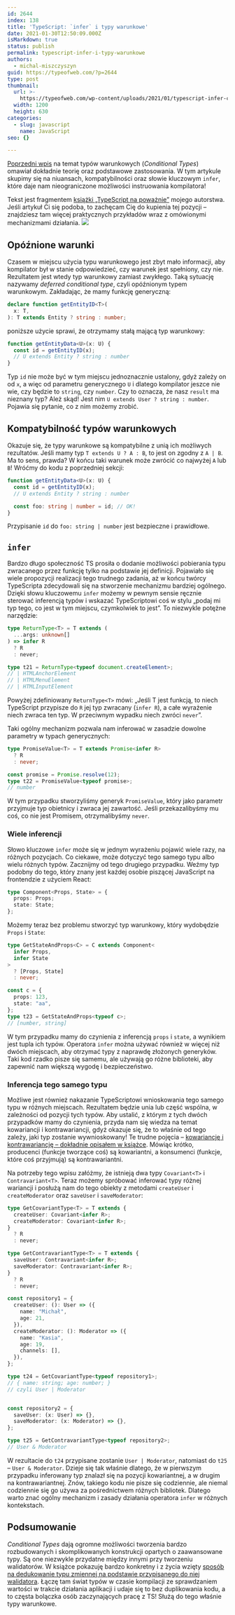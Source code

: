 ```yaml
---
id: 2644
index: 138
title: 'TypeScript: `infer` i typy warunkowe'
date: 2021-01-30T12:50:09.000Z
isMarkdown: true
status: publish
permalink: typescript-infer-i-typy-warunkowe
authors:
  - michal-miszczyszyn
guid: https://typeofweb.com/?p=2644
type: post
thumbnail:
  url: >-
    https://typeofweb.com/wp-content/uploads/2021/01/typescript-infer-conditional-types.png
  width: 1200
  height: 630
categories:
  - slug: javascript
    name: JavaScript
seo: {}

---
```

[Poprzedni wpis](https://typeofweb.com/conditional-types-typescript-typy-warunkowe/) na temat typów warunkowych (_Conditional Types_) omawiał dokładnie teorię oraz podstawowe zastosowania. W tym artykule skupimy się na niuansach, kompatybilności oraz słowie kluczowym `infer`, które daje nam nieograniczone możliwości instruowania kompilatora!

<!--more-->

<p class="important">Tekst jest fragmentem <a href="https://typescriptnapowaznie.pl/" target="_blank" rel="noopener">książki „TypeScript na poważnie”</a> mojego autorstwa. Jeśli artykuł Ci się podoba, to zachęcam Cię do kupienia tej pozycji – znajdziesz tam więcej praktycznych przykładów wraz z omówionymi mechanizmami działania.
<a href="https://typescriptnapowaznie.pl/" target="_blank" rel="noopener"><img src="https://sklep.typeofweb.com/content/uploads/2020/08/Group-1.png"></a>
</p>

## Opóźnione warunki
Czasem w miejscu użycia typu warunkowego jest zbyt mało informacji, aby kompilator był w stanie odpowiedzieć, czy warunek jest spełniony, czy nie. Rezultatem jest wtedy typ warunkowy zamiast zwykłego. Taką sytuację nazywamy _deferred conditional type_, czyli opóźnionym typem warunkowym. Zakładając, że mamy funkcję generyczną:

```ts
declare function getEntityID<T>(
  x: T,
): T extends Entity ? string : number;
```

poniższe użycie sprawi, że otrzymamy stałą mającą typ warunkowy:

```ts
function getEntityData<U>(x: U) {
  const id = getEntityID(x);
  // U extends Entity ? string : number
}
```

Typ `id` nie może być w tym miejscu jednoznacznie ustalony, gdyż zależy on od `x`, a więc od parametru generycznego `U` i dlatego kompilator jeszce nie wie, czy będzie to `string`, czy `number`. Czy to oznacza, że nasz `result` ma nieznany typ? Ależ skąd! Jest nim `U extends User ? string : number`. Pojawia się pytanie, co z nim możemy zrobić.

## Kompatybilność typów warunkowych
Okazuje się, że typy warunkowe są kompatybilne z unią ich możliwych rezultatów. Jeśli mamy typ `T extends U ? A : B`, to jest on zgodny z `A | B`. Ma to sens, prawda? W końcu taki warunek może zwrócić co najwyżej `A` lub `B`! Wróćmy do kodu z poprzedniej sekcji:

```ts
function getEntityData<U>(x: U) {
  const id = getEntityID(x);
  // U extends Entity ? string : number

  const foo: string | number = id; // OK!
}
```

Przypisanie `id` do `foo: string | number` jest bezpieczne i prawidłowe.

## `infer`
Bardzo długo społeczność TS prosiła o dodanie możliwości pobierania typu zwracanego przez funkcję tylko na podstawie jej definicji. Pojawiało się wiele propozycji realizacji tego trudnego zadania, aż w końcu twórcy TypeScripta zdecydowali się na stworzenie mechanizmu bardziej ogólnego. Dzięki słowu kluczowemu `infer` możemy w pewnym sensie ręcznie sterować inferencją typów i wskazać TypeScriptowi coś w stylu „podaj mi typ tego, co jest w tym miejscu, czymkolwiek to jest”. To niezwykle potężne narzędzie:

```ts
type ReturnType<T> = T extends (
  ...args: unknown[]
) => infer R
  ? R
  : never;

type t21 = ReturnType<typeof document.createElement>;
// | HTMLAnchorElement
// | HTMLMenuElement
// | HTMLInputElement
```

Powyżej zdefiniowany `ReturnType<T>` mówi: „Jeśli T jest funkcją, to niech TypeScript przypisze do `R` jej typ zwracany (`infer R`), a całe wyrażenie niech zwraca ten typ. W przeciwnym wypadku niech zwróci `never`”.

Taki ogólny mechanizm pozwala nam inferować w zasadzie dowolne parametry w typach generycznych:

```ts
type PromiseValue<T> = T extends Promise<infer R>
  ? R
  : never;

const promise = Promise.resolve(12);
type t22 = PromiseValue<typeof promise>;
// number
```

W tym przypadku stworzyliśmy generyk `PromiseValue`, który jako parametr przyjmuje typ obietnicy i zwraca jej zawartość. Jeśli przekazalibyśmy mu coś, co nie jest Promisem, otrzymalibyśmy `never`.

### Wiele inferencji
Słowo kluczowe `infer` może się w jednym wyrażeniu pojawić wiele razy, na różnych pozycjach. Co ciekawe, może dotyczyć tego samego typu albo wielu różnych typów. Zacznijmy od tego drugiego przypadku. Weźmy typ podobny do tego, który znany jest każdej osobie piszącej JavaScript na frontendzie z użyciem React:

```ts
type Component<Props, State> = {
  props: Props;
  state: State;
};
```

Możemy teraz bez problemu stworzyć typ warunkowy, który wydobędzie `Props` i `State`:

```ts
type GetStateAndProps<C> = C extends Component<
  infer Props,
  infer State
>
  ? [Props, State]
  : never;

const c = {
  props: 123,
  state: "aa",
};
type t23 = GetStateAndProps<typeof c>;
// [number, string]
```

W tym przypadku mamy do czynienia z inferencją `props` i `state`, a wynikiem jest tupla ich typów. Operatora `infer` można używać również w więcej niż dwóch miejscach, aby otrzymać typy z naprawdę złożonych generyków. Taki kod rzadko pisze się samemu, ale używają go różne biblioteki, aby zapewnić nam większą wygodę i bezpieczeństwo.

### Inferencja tego samego typu
Możliwe jest również nakazanie TypeScriptowi wnioskowania tego samego typu w różnych miejscach. Rezultatem będzie unia lub część wspólna, w zależności od pozycji tych typów. Aby ustalić, z którym z tych dwóch przypadków mamy do czynienia, przyda nam się wiedza na temat kowariancji i kontrawariancji, gdyż okazuje się, że to właśnie od tego zależy, jaki typ zostanie wywnioskowany! Te trudne pojęcia – [kowariancję i kontrawariancję  – dokładnie opisałem w książce](https://typeofweb.com/napisalem-ksiazke-kilka-slow-o-typescript-na-powaznie/). Mówiąc krótko, producenci (funkcje tworzące coś) są kowariantni, a konsumenci (funkcje, które coś przyjmują) są kontrawariantni.

Na potrzeby tego wpisu załóżmy, że istnieją dwa typy `Covariant<T>` i `Contravariant<T>`. Teraz możemy spróbować inferować typy różnej wariancji i posłużą nam do tego obiekty z metodami `createUser` i `createModerator` oraz `saveUser` i `saveModerator`:

```ts
type GetCovariantType<T> = T extends {
  createUser: Covariant<infer R>;
  createModerator: Covariant<infer R>;
}
  ? R
  : never;

type GetContravariantType<T> = T extends {
  saveUser: Contravariant<infer R>;
  saveModerator: Contravariant<infer R>;
}
  ? R
  : never;
```


```ts
const repository1 = {
  createUser: (): User => ({
    name: "Michał",
    age: 21,
  }),
  createModerator: (): Moderator => ({
    name: "Kasia",
    age: 19,
    channels: [],
  }),
};

type t24 = GetCovariantType<typeof repository1>;
// { name: string; age: number; }
// czyli User | Moderator


const repository2 = {
  saveUser: (x: User) => {},
  saveModerator: (x: Moderator) => {},
};

type t25 = GetContravariantType<typeof repository2>;
// User & Moderator
```

W rezultacie do `t24` przypisane zostanie `User | Moderator`, natomiast do `t25` – `User & Moderator`. Dzieje się tak właśnie dlatego, że w pierwszym przypadku inferowany typ znalazł się na pozycji kowariantnej, a w drugim na kontrawariantnej. Znów, takiego kodu nie pisze się codziennie, ale niemal codziennie się go używa za pośrednictwem różnych bibliotek. Dlatego warto znać ogólny mechanizm i zasady działania operatora `infer` w różnych kontekstach.

## Podsumowanie
_Conditional Types_ dają ogromne możliwości tworzenia bardzo rozbudowanych i skomplikowanych konstrukcji opartych o zaawansowane typy. Są one niezwykle przydatne między innymi przy tworzeniu walidatorów. W książce pokazuję bardzo konkretny i z życia wzięty [sposób na dedukowanie typu zmiennej na podstawie przypisanego do niej walidatora](https://typescriptnapowaznie.pl/). Łączę tam świat typów w czasie kompilacji ze sprawdzaniem wartości w trakcie działania aplikacji i udaje się to bez duplikowania kodu, a to częsta bolączka osób zaczynających pracę z TS! Służą do tego właśnie typy warunkowe.

